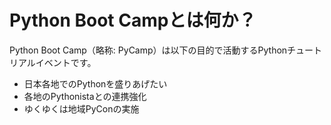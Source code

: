 # Python Boot Campとは何か？

Python Boot Camp（略称: PyCamp）は以下の目的で活動するPythonチュートリアルイベントです。

* 日本各地でのPythonを盛りあげたい
* 各地のPythonistaとの連携強化
* ゆくゆくは地域PyConの実施
